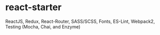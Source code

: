 # react-starter
ReactJS, Redux, React-Router, SASS/SCSS, Fonts, ES-Lint, Webpack2, Testing (Mocha, Chai, and Enzyme)

